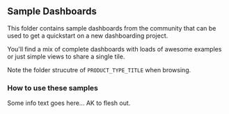 ## Sample Dashboards

This folder contains sample dashboards from the community that can be used to get a quickstart on a new dashboarding project.

You'll find a mix of complete dashboards with loads of awesome examples or just simple views to share a single tile.

Note the folder strucutre of `PRODUCT_TYPE_TITLE` when browsing.

### How to use these samples

Some info text goes here... AK to flesh out.